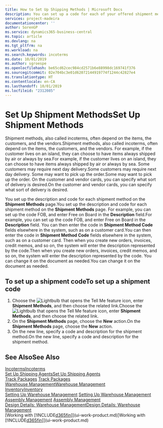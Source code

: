 ```yaml
---
title: How to Set Up Shipping Methods | Microsoft Docs
description: You can set up a code for each of your offered shipment methods, such as  and enter information about them.
services: project-madeira
documentationcenter: ''
author: SorenGP
ms.service: dynamics365-business-central
ms.topic: article
ms.devlang: na
ms.tgt_pltfrm: na
ms.workload: na
ms.search.keywords: incoterms
ms.date: 10/01/2019
ms.author: sgroespe
ms.openlocfilehash: be65cd62cec984cd2571b6e88998dc169741f376
ms.sourcegitcommit: 02e704bc3e01d62072144919774f1244c42827e4
ms.translationtype: HT
ms.contentlocale: en-CA
ms.lasthandoff: 10/01/2019
ms.locfileid: "2312085"
---
```

# <a name="set-up-shipment-methods"></a><span data-ttu-id="28e6e-103">Set Up Shipment Methods</span><span class="sxs-lookup"><span data-stu-id="28e6e-103">Set Up Shipment Methods</span></span>
<span data-ttu-id="28e6e-104">Shipment methods, also called incoterms, often depend on the items, the customers, and the vendors.</span><span class="sxs-lookup"><span data-stu-id="28e6e-104">Shipment methods, also called incoterms, often depend on the items, the customers, and the vendors.</span></span> <span data-ttu-id="28e6e-105">For example, if the customer lives on an island, they can choose to have items always shipped by air or always by sea.</span><span class="sxs-lookup"><span data-stu-id="28e6e-105">For example, if the customer lives on an island, they can choose to have items always shipped by air or always by sea.</span></span> <span data-ttu-id="28e6e-106">Some customers may require next day delivery.</span><span class="sxs-lookup"><span data-stu-id="28e6e-106">Some customers may require next day delivery.</span></span> <span data-ttu-id="28e6e-107">Some may want to pick up the order.</span><span class="sxs-lookup"><span data-stu-id="28e6e-107">Some may want to pick up the order.</span></span> <span data-ttu-id="28e6e-108">On the customer and vendor cards, you can specify what sort of delivery is desired.</span><span class="sxs-lookup"><span data-stu-id="28e6e-108">On the customer and vendor cards, you can specify what sort of delivery is desired.</span></span>

<span data-ttu-id="28e6e-109">You set up the description and code for each shipment method on the **Shipment Methods** page.</span><span class="sxs-lookup"><span data-stu-id="28e6e-109">You set up the description and code for each shipment method on the **Shipment Methods** page.</span></span> <span data-ttu-id="28e6e-110">For example, you can set up the code FOB, and enter Free on Board in the **Description** field.</span><span class="sxs-lookup"><span data-stu-id="28e6e-110">For example, you can set up the code FOB, and enter Free on Board in the **Description** field.</span></span> <span data-ttu-id="28e6e-111">You can then enter the code in **Shipment Method Code** fields elsewhere in the system, such as on a customer card.</span><span class="sxs-lookup"><span data-stu-id="28e6e-111">You can then enter the code in **Shipment Method Code** fields elsewhere in the system, such as on a customer card.</span></span> <span data-ttu-id="28e6e-112">Then when you create new orders, invoices, credit memos, and so on, the system will enter the description represented by the code.</span><span class="sxs-lookup"><span data-stu-id="28e6e-112">Then when you create new orders, invoices, credit memos, and so on, the system will enter the description represented by the code.</span></span> <span data-ttu-id="28e6e-113">You can change it on the document as needed.</span><span class="sxs-lookup"><span data-stu-id="28e6e-113">You can change it on the document as needed.</span></span>

## <a name="to-set-up-a-shipment-code"></a><span data-ttu-id="28e6e-114">To set up a shipment code</span><span class="sxs-lookup"><span data-stu-id="28e6e-114">To set up a shipment code</span></span>
1. <span data-ttu-id="28e6e-115">Choose the ![Lightbulb that opens the Tell Me feature](media/ui-search/search_small.png "Tell me what you want to do") icon, enter **Shipment Methods**, and then choose the related link.</span><span class="sxs-lookup"><span data-stu-id="28e6e-115">Choose the ![Lightbulb that opens the Tell Me feature](media/ui-search/search_small.png "Tell me what you want to do") icon, enter **Shipment Methods**, and then choose the related link.</span></span>
2. <span data-ttu-id="28e6e-116">On the **Shipment Methods** page, choose the **New** action.</span><span class="sxs-lookup"><span data-stu-id="28e6e-116">On the **Shipment Methods** page, choose the **New** action.</span></span>
3. <span data-ttu-id="28e6e-117">On the new line, specify a code and description for the shipment method.</span><span class="sxs-lookup"><span data-stu-id="28e6e-117">On the new line, specify a code and description for the shipment method.</span></span>

## <a name="see-also"></a><span data-ttu-id="28e6e-118">See Also</span><span class="sxs-lookup"><span data-stu-id="28e6e-118">See Also</span></span>
[<span data-ttu-id="28e6e-119">Incoterms</span><span class="sxs-lookup"><span data-stu-id="28e6e-119">Incoterms</span></span>](https://iccwbo.org/resources-for-business/incoterms-rules)  
[<span data-ttu-id="28e6e-120">Set Up Shipping Agents</span><span class="sxs-lookup"><span data-stu-id="28e6e-120">Set Up Shipping Agents</span></span>](sales-how-to-set-up-shipping-agents.md)  
<span data-ttu-id="28e6e-121">[Track Packages](sales-how-track-packages.md)  </span><span class="sxs-lookup"><span data-stu-id="28e6e-121">[Track Packages](sales-how-track-packages.md)  </span></span>  
[<span data-ttu-id="28e6e-122">Warehouse Management</span><span class="sxs-lookup"><span data-stu-id="28e6e-122">Warehouse Management</span></span>](warehouse-manage-warehouse.md)  
[<span data-ttu-id="28e6e-123">Inventory</span><span class="sxs-lookup"><span data-stu-id="28e6e-123">Inventory</span></span>](inventory-manage-inventory.md)  
<span data-ttu-id="28e6e-124">[Setting Up Warehouse Management](warehouse-setup-warehouse.md)   </span><span class="sxs-lookup"><span data-stu-id="28e6e-124">[Setting Up Warehouse Management](warehouse-setup-warehouse.md)   </span></span>  
<span data-ttu-id="28e6e-125">[Assembly Management](assembly-assemble-items.md)  </span><span class="sxs-lookup"><span data-stu-id="28e6e-125">[Assembly Management](assembly-assemble-items.md)  </span></span>  
[<span data-ttu-id="28e6e-126">Design Details: Warehouse Management</span><span class="sxs-lookup"><span data-stu-id="28e6e-126">Design Details: Warehouse Management</span></span>](design-details-warehouse-management.md)  
<span data-ttu-id="28e6e-127">[Working with [!INCLUDE[d365fin](includes/d365fin_md.md)]](ui-work-product.md)</span><span class="sxs-lookup"><span data-stu-id="28e6e-127">[Working with [!INCLUDE[d365fin](includes/d365fin_md.md)]](ui-work-product.md)</span></span>  
